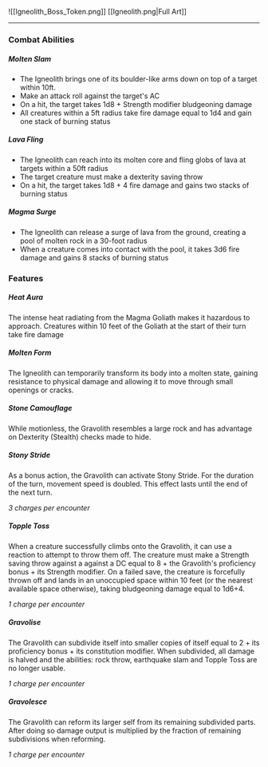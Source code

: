 ![[Igneolith_Boss_Token.png]]
[[Igneolith.png|Full Art]]

---
### Combat Abilities

##### Molten Slam
- The Igneolith brings one of its boulder-like arms down on top of a target within 10ft. 
- Make an attack roll against the target's AC
- On a hit, the target takes 1d8 + Strength modifier bludgeoning damage
- All creatures within a 5ft radius take fire damage equal to 1d4 and gain one stack of burning status
##### Lava Fling
- The Igneolith can reach into its molten core and fling globs of lava at targets within a 50ft radius
- The target creature must make a dexterity saving throw
- On a hit, the target takes 1d8 + 4 fire damage and gains two stacks of burning status
##### Magma Surge
- The Igneolith can release a surge of lava from the ground, creating a pool of molten rock in a 30-foot radius
- When a creature comes into contact with the pool, it takes 3d6 fire damage and gains 8 stacks of burning status

### Features

##### Heat Aura
The intense heat radiating from the Magma Goliath makes it hazardous to approach. Creatures within 10 feet of the Goliath at the start of their turn take fire damage
##### Molten Form
The Igneolith can temporarily transform its body into a molten state, gaining resistance to physical damage and allowing it to move through small openings or cracks.
##### Stone Camouflage
While motionless, the Gravolith resembles a large rock and has advantage on Dexterity (Stealth) checks made to hide.
##### Stony Stride
As a bonus action, the Gravolith can activate Stony Stride. For the duration of the turn, movement speed is doubled. This effect lasts until the end of the next turn. 

*3 charges per encounter*
##### Topple Toss
When a creature successfully climbs onto the Gravolith, it can use a reaction to attempt to throw them off. The creature must make a Strength saving throw against a against a DC equal to 8 + the Gravolith's proficiency bonus + its Strength modifier. On a failed save, the creature is forcefully thrown off and lands in an unoccupied space within 10 feet (or the nearest available space otherwise), taking bludgeoning damage equal to 1d6+4.

*1 charge per encounter*

##### Gravolise
The Gravolith can subdivide itself into smaller copies of itself equal to 2 + its proficiency bonus + its constitution modifier. When subdivided, all damage is halved and the abilities: rock throw, earthquake slam and Topple Toss are no longer usable.

*1 charge per encounter*

##### Gravolesce
The Gravolith can reform its larger self from its remaining subdivided parts. After doing so damage output is multiplied by the fraction of remaining subdivisions when reforming. 

*1 charge per encounter*